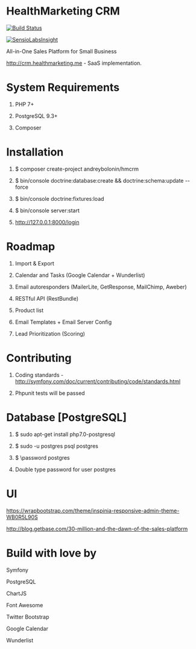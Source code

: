 HealthMarketing CRM
=======

[![Build Status](https://travis-ci.org/andreybolonin/hmcrm.svg?branch=master)](https://travis-ci.org/andreybolonin/hmcrm)

[![SensioLabsInsight](https://insight.sensiolabs.com/projects/acb14000-150b-41f6-a287-1b3d7e5805df/big.png)](https://insight.sensiolabs.com/projects/acb14000-150b-41f6-a287-1b3d7e5805df)

All-in-One Sales Platform for Small Business

http://crm.healthmarketing.me - SaaS implementation.

# System Requirements

1) PHP 7+

2) PostgreSQL 9.3+

3) Composer

# Installation

1) $ composer create-project andreybolonin/hmcrm

2) $ bin/console doctrine:database:create && doctrine:schema:update --force

3) $ bin/console doctrine:fixtures:load

4) $ bin/console server:start

5) http://127.0.0.1:8000/login

# Roadmap

1) Import & Export

2) Calendar and Tasks (Google Calendar + Wunderlist)

3) Email autoresponders (MailerLite, GetResponse, MailChimp, Aweber)

4) RESTful API (RestBundle)

5) Product list

6) Email Templates + Email Server Config

7) Lead Prioritization (Scoring)


# Contributing

1) Coding standards - http://symfony.com/doc/current/contributing/code/standards.html

2) Phpunit tests will be passed


# Database [PostgreSQL]

1) $ sudo apt-get install php7.0-postgresql

2) $ sudo -u postgres psql postgres

3) $ \password postgres

4) Double type password for user postgres


# UI

https://wrapbootstrap.com/theme/inspinia-responsive-admin-theme-WB0R5L90S

http://blog.getbase.com/30-million-and-the-dawn-of-the-sales-platform


# Build with love by

Symfony

PostgreSQL

ChartJS

Font Awesome

Twitter Bootstrap

Google Calendar

Wunderlist
